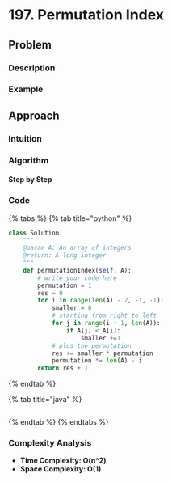 # 197. Permutation Index

## Problem

### Description

### Example

## Approach

### Intuition

### Algorithm

#### Step by Step

### Code

{% tabs %}
{% tab title="python" %}
```python
class Solution:
    """
    @param A: An array of integers
    @return: A long integer
    """
    def permutationIndex(self, A):
        # write your code here
        permutation = 1
        res = 0
        for i in range(len(A) - 2, -1, -1):
            smaller = 0
            # starting from right to left
            for j in range(i + 1, len(A)):
                if A[j] < A[i]:
                    smaller +=1
            # plus the permutation 
            res += smaller * permutation
            permutation *= len(A) - i
        return res + 1

```
{% endtab %}

{% tab title="java" %}
```

```
{% endtab %}
{% endtabs %}

### Complexity Analysis

* **Time Complexity: O\(n^2\)**
* **Space Complexity: O\(1\)**

